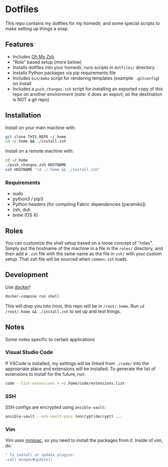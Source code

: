 # Dotfiles

This repo contains my dotfiles for my homedir, and some special scripts to make setting up things a snap.

## Features

- Includes [Oh My Zsh](http://ohmyz.sh/)
- "Role" based setup (more below)
- Installs dotfiles into your homedir, runs scripts in `dotfiles/` directory
- Installs Python packages via pip requirements file
- Includes `bin/mako` script for rendering templates (example: `.gitconfig`) on install
- Includes a `push_changes.zsh` script for installing an exported copy of this repo on another environment (note: it does an export, so the destination is NOT a git repo)

## Installation

Install on your main machine with:

```bash
git clone THIS_REPO ~/.home
cd ~/.home && ./install.zsh
```

Install on a remote machine with:

```bash
cd ~/.home
./push_changes.zsh HOSTNAME
ssh HOSTNAME "cd ./.home && ./install.zsh"
```

### Requirements

- sudo
- python3 / pip3
- Python headers (for compiling Fabric dependencies [paramiko])
- zsh, duh
- brew (OS X)

## Roles

You can customize the shell setup based on a loose concept of "roles". Simply put the hostname of the machine in a file in the `roles/` directory, and then add a `.zsh` file with the same name as the file in `zsh/` with your custom setup. That zsh file will be sourced when `common.zsh` loads.

## Development

Use [docker](http://docker.io)!

```bash
docker-compose run shell
```

This will drop you into /root, this repo will be in `/root/.home`. Run `cd /root/.home && ./install.zsh` to set up and test things.

## Notes

Some notes specific to certain applications

### Visual Studio Code

If VSCode is installed, my settings will be linked from `./code/` into the appropriate place and extensions will be installed. To generate the list of extensions to install for the future, run:

```bash
code --list-extensions > ~/.home/code/extensions.list
```

### SSH

SSH configs are encrypted using `ansible-vault`:

```bash
ansible-vault --ask-vault-pass (encrypt|decrypt) ...
```

### Vim

Vim uses [minipac](https://github.com/k-takata/minpac), so you need to install the packages from it. Inside of vim, do:

```bash
" To install or update plugins:
:call minpac#update()
```
